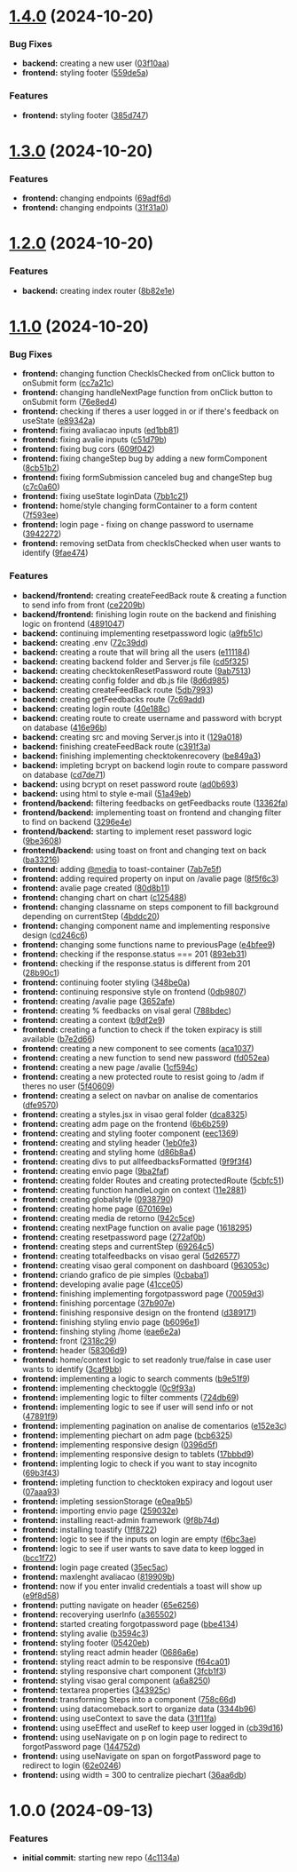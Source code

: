 # [1.4.0](https://github.com/luvsscorpius/satisfacao-de-pacientes-react/compare/v1.3.0...v1.4.0) (2024-10-20)


### Bug Fixes

* **backend:** creating a new user ([03f10aa](https://github.com/luvsscorpius/satisfacao-de-pacientes-react/commit/03f10aaa383989c02bd7fc45d0b0651f68c65aa5))
* **frontend:** styling footer ([559de5a](https://github.com/luvsscorpius/satisfacao-de-pacientes-react/commit/559de5a57d3b128618f71f37e007412a23adda55))


### Features

* **frontend:** styling footer ([385d747](https://github.com/luvsscorpius/satisfacao-de-pacientes-react/commit/385d7477975b31c8699e5ed80d1aeaf7115ec401))

# [1.3.0](https://github.com/luvsscorpius/satisfacao-de-pacientes-react/compare/v1.2.0...v1.3.0) (2024-10-20)


### Features

* **frontend:** changing endpoints ([69adf6d](https://github.com/luvsscorpius/satisfacao-de-pacientes-react/commit/69adf6d764666c0a49f40b6da8f49f8b81b25806))
* **frontend:** changing endpoints ([31f31a0](https://github.com/luvsscorpius/satisfacao-de-pacientes-react/commit/31f31a084d982e796c7c14700f855afad16f2c73))

# [1.2.0](https://github.com/luvsscorpius/satisfacao-de-pacientes-react/compare/v1.1.0...v1.2.0) (2024-10-20)


### Features

* **backend:** creating index router ([8b82e1e](https://github.com/luvsscorpius/satisfacao-de-pacientes-react/commit/8b82e1e7080a4549b05a58cbfdf5fbb57d1d42a3))

# [1.1.0](https://github.com/luvsscorpius/satisfacao-de-pacientes-react/compare/v1.0.0...v1.1.0) (2024-10-20)


### Bug Fixes

* **frontend:** changing function CheckIsChecked from onClick button to onSubmit form ([cc7a21c](https://github.com/luvsscorpius/satisfacao-de-pacientes-react/commit/cc7a21c42319cc4de12627dbbe42514dc1c53640))
* **frontend:** changing handleNextPage function from onClick button to onSubmit form ([76e8ed4](https://github.com/luvsscorpius/satisfacao-de-pacientes-react/commit/76e8ed4cb7f3a90af9c051e41096d5e18e112be8))
* **frontend:** checking if theres a user logged in or if there's feedback on useState ([e89342a](https://github.com/luvsscorpius/satisfacao-de-pacientes-react/commit/e89342a85bb11c47fabaf4cabfeaebedfe39d0c8))
* **frontend:** fixing avaliacao inputs ([ed1bb81](https://github.com/luvsscorpius/satisfacao-de-pacientes-react/commit/ed1bb81fe598755963a79d9563dbddddd104d2ed))
* **frontend:** fixing avalie inputs ([c51d79b](https://github.com/luvsscorpius/satisfacao-de-pacientes-react/commit/c51d79b9f5720eefca59dd7099530fe048d8711d))
* **frontend:** fixing bug cors ([609f042](https://github.com/luvsscorpius/satisfacao-de-pacientes-react/commit/609f042d5c044882610a7729b9575ed56eb4334e))
* **frontend:** fixing changeStep bug by adding a new formComponent ([8cb51b2](https://github.com/luvsscorpius/satisfacao-de-pacientes-react/commit/8cb51b2d505650dc36edb24a886d0937e3c481a5))
* **frontend:** fixing formSubmission canceled bug and changeStep bug ([c7c0a60](https://github.com/luvsscorpius/satisfacao-de-pacientes-react/commit/c7c0a60491ca2576ce8cdaadf7c3dc76f26a17d6))
* **frontend:** fixing useState loginData ([7bb1c21](https://github.com/luvsscorpius/satisfacao-de-pacientes-react/commit/7bb1c2133df2ba96d457cb2c2665f23343e372e0))
* **frontend:** home/style changing formContainer to a form content ([7f593ee](https://github.com/luvsscorpius/satisfacao-de-pacientes-react/commit/7f593ee8819614f06a0da36060be54156d0b27e8))
* **frontend:** login page - fixing on change password to username ([3942272](https://github.com/luvsscorpius/satisfacao-de-pacientes-react/commit/3942272dfdfca9c688012feaa7b6b1559c4531af))
* **frontend:** removing setData from checkIsChecked when user wants to identify ([9fae474](https://github.com/luvsscorpius/satisfacao-de-pacientes-react/commit/9fae4741646820845ab703e178b5f94768a4abdf))


### Features

* **backend/frontend:** creating createFeedBack route & creating a function to send info from front ([ce2209b](https://github.com/luvsscorpius/satisfacao-de-pacientes-react/commit/ce2209b594e2ffbc1d5c5d8f9e5c8f72ef090bd3))
* **backend/frontend:** finishing login route on the backend and finishing logic on frontend ([4891047](https://github.com/luvsscorpius/satisfacao-de-pacientes-react/commit/4891047f7dc2f84dafd9b644d194a15fddb172fb))
* **backend:** continuing implementing resetpassword logic ([a9fb51c](https://github.com/luvsscorpius/satisfacao-de-pacientes-react/commit/a9fb51ce3ffb7a9c2fe0c0a9d1630708df51d422))
* **backend:** creating .env ([72c39dd](https://github.com/luvsscorpius/satisfacao-de-pacientes-react/commit/72c39dde882cec6d91c03cd49aa5ccd40d629b49))
* **backend:** creating a route that will bring all the users ([e111184](https://github.com/luvsscorpius/satisfacao-de-pacientes-react/commit/e11118475448746a375038be41b346e698b42ecb))
* **backend:** creating backend folder and Server.js file ([cd5f325](https://github.com/luvsscorpius/satisfacao-de-pacientes-react/commit/cd5f325fc6c74958213b4572d0bef6d1d3105c48))
* **backend:** creating checktokenResetPassword route ([9ab7513](https://github.com/luvsscorpius/satisfacao-de-pacientes-react/commit/9ab751313a8cab717e258ae2b4a7fe9b9f4d4ec4))
* **backend:** creating config folder and db.js file ([8d6d985](https://github.com/luvsscorpius/satisfacao-de-pacientes-react/commit/8d6d98573655b28ed66b5bd5b77336e749da9a64))
* **backend:** creating createFeedBack route ([5db7993](https://github.com/luvsscorpius/satisfacao-de-pacientes-react/commit/5db7993ae335dcaa2a6d1171e9dd5d438465a437))
* **backend:** creating getFeedbacks route ([7c69add](https://github.com/luvsscorpius/satisfacao-de-pacientes-react/commit/7c69addbcb6cc4d72858f620a448700c0800308c))
* **backend:** creating login route ([40e188c](https://github.com/luvsscorpius/satisfacao-de-pacientes-react/commit/40e188c52f695cb2726f3d80188c21a6e65634f5))
* **backend:** creating route to create username and password with bcrypt on database ([416e96b](https://github.com/luvsscorpius/satisfacao-de-pacientes-react/commit/416e96b63fcac763f03f82a98f2049c7f1f21da5))
* **backend:** creating src and moving Server.js into it ([129a018](https://github.com/luvsscorpius/satisfacao-de-pacientes-react/commit/129a01867b038444ed00b937dc51b5e4ebd7a042))
* **backend:** finishing createFeedBack route ([c391f3a](https://github.com/luvsscorpius/satisfacao-de-pacientes-react/commit/c391f3a1bb6f724268ec4cdf237edd92bbbf2d4e))
* **backend:** finishing implementing checktokenrecovery ([be849a3](https://github.com/luvsscorpius/satisfacao-de-pacientes-react/commit/be849a35a5d841accfecf74e4cbf3b2d381c07a9))
* **backend:** impleting bcrypt on backend login route to compare password on database ([cd7de71](https://github.com/luvsscorpius/satisfacao-de-pacientes-react/commit/cd7de714db9e75006d1193c29ebf7962b34b48f1))
* **backend:** using bcrypt on reset password route ([ad0b693](https://github.com/luvsscorpius/satisfacao-de-pacientes-react/commit/ad0b693cbde6c66a3f10452cd646a8e79e4fdf45))
* **backend:** using html to style e-mail ([51a49eb](https://github.com/luvsscorpius/satisfacao-de-pacientes-react/commit/51a49ebf9d7cabc7bdbdab2f8a635cf2a470b435))
* **frontend/backend:** filtering feedbacks on getFeedbacks route ([13362fa](https://github.com/luvsscorpius/satisfacao-de-pacientes-react/commit/13362fa464266050babd2de4ef0fff71d64979a0))
* **frontend/backend:** implementing toast on frontend and changing filter to find on backend ([3296e4e](https://github.com/luvsscorpius/satisfacao-de-pacientes-react/commit/3296e4e0ecad5f5ef3f53599dca205a2bc821b36))
* **frontend/backend:** starting to implement reset password logic ([9be3608](https://github.com/luvsscorpius/satisfacao-de-pacientes-react/commit/9be360812ced927feb82abf49f98071930d5d071))
* **frontend/backend:** using toast on front and changing text on back ([ba33216](https://github.com/luvsscorpius/satisfacao-de-pacientes-react/commit/ba33216c1384dff5d1f4da594b0e69e0dbfbb4e8))
* **frontend:** adding [@media](https://github.com/media) to toast-container ([7ab7e5f](https://github.com/luvsscorpius/satisfacao-de-pacientes-react/commit/7ab7e5f2abda63f5e6fa75329cd7fe4f130e6322))
* **frontend:** adding required property on input on /avalie page ([8f5f6c3](https://github.com/luvsscorpius/satisfacao-de-pacientes-react/commit/8f5f6c3dfa5478e01e8d428a8c62585e32950fed))
* **frontend:** avalie page created ([80d8b11](https://github.com/luvsscorpius/satisfacao-de-pacientes-react/commit/80d8b1187f3fbce797e77f863eb986ac67a2d7d8))
* **frontend:** changing chart on chart ([c125488](https://github.com/luvsscorpius/satisfacao-de-pacientes-react/commit/c1254886b35f408fcff38fbdf902a518732e2bd1))
* **frontend:** changing classname on steps component to fill background depending on currentStep ([4bddc20](https://github.com/luvsscorpius/satisfacao-de-pacientes-react/commit/4bddc200a77361e968322653ebe3255c3b8cedb7))
* **frontend:** changing component name and implementing responsive design ([cd246c6](https://github.com/luvsscorpius/satisfacao-de-pacientes-react/commit/cd246c611773c5ab65190afaf80f0b7df064f2b6))
* **frontend:** changing some functions name to previousPage ([e4bfee9](https://github.com/luvsscorpius/satisfacao-de-pacientes-react/commit/e4bfee9d188856a9b12f17a51cef436c9b0924de))
* **frontend:** checking if the response.status === 201 ([893eb31](https://github.com/luvsscorpius/satisfacao-de-pacientes-react/commit/893eb319a9bc3238b43c7670af2552dba3f1942d))
* **frontend:** checking if the response.status is different from 201 ([28b90c1](https://github.com/luvsscorpius/satisfacao-de-pacientes-react/commit/28b90c117e735f8f3feea067f11cf14bc96abfd2))
* **frontend:** continuing footer styling ([348be0a](https://github.com/luvsscorpius/satisfacao-de-pacientes-react/commit/348be0a3a3b75752c5c6901cdf5a3984657f02fc))
* **frontend:** continuing responsive style on frontend ([0db9807](https://github.com/luvsscorpius/satisfacao-de-pacientes-react/commit/0db9807e582f7ce8755da4539a5f518ec362e3e5))
* **frontend:** creating /avalie page ([3652afe](https://github.com/luvsscorpius/satisfacao-de-pacientes-react/commit/3652afee69edb4874506e9793d48da6fbf86e3e1))
* **frontend:** creating % feedbacks on visal geral ([788bdec](https://github.com/luvsscorpius/satisfacao-de-pacientes-react/commit/788bdece8844c2e931ced36c7c1f01ef67c2d51b))
* **frontend:** creating a context ([b9df2e9](https://github.com/luvsscorpius/satisfacao-de-pacientes-react/commit/b9df2e9cd4611fcea6639e6b0aed555dfb669ffc))
* **frontend:** creating a function to check if the token expiracy is still available ([b7e2d66](https://github.com/luvsscorpius/satisfacao-de-pacientes-react/commit/b7e2d66b76498a14c5c1cce42edc7051a2c49af0))
* **frontend:** creating a new component to see coments ([aca1037](https://github.com/luvsscorpius/satisfacao-de-pacientes-react/commit/aca10378249ae87d1295cb7c9844673e8c83398b))
* **frontend:** creating a new function to send new password ([fd052ea](https://github.com/luvsscorpius/satisfacao-de-pacientes-react/commit/fd052eacf95b21cfa9f09e241e45e8a95b77a001))
* **frontend:** creating a new page /avalie ([1cf594c](https://github.com/luvsscorpius/satisfacao-de-pacientes-react/commit/1cf594cbea8c0352a2bca559417e07b8305523ac))
* **frontend:** creating a new protected route to resist going to /adm if theres no user ([5f40609](https://github.com/luvsscorpius/satisfacao-de-pacientes-react/commit/5f40609c73a5f39e82b339056e865d3ecca13382))
* **frontend:** creating a select on navbar on analise de comentarios ([dfe9570](https://github.com/luvsscorpius/satisfacao-de-pacientes-react/commit/dfe95707d742dfd462770a51d0df3c930d5c3fe5))
* **frontend:** creating a styles.jsx in visao geral folder ([dca8325](https://github.com/luvsscorpius/satisfacao-de-pacientes-react/commit/dca8325538e973323e16a92d4dc6dc8b69e3922d))
* **frontend:** creating adm page on the frontend ([6b6b259](https://github.com/luvsscorpius/satisfacao-de-pacientes-react/commit/6b6b25911926471df0652543e485dfe994e6c60f))
* **frontend:** creating and styling footer component ([eec1369](https://github.com/luvsscorpius/satisfacao-de-pacientes-react/commit/eec1369bd1ce262d93601f5b9bd4691f0dedf768))
* **frontend:** creating and styling header ([1eb0fe3](https://github.com/luvsscorpius/satisfacao-de-pacientes-react/commit/1eb0fe3859db462a4128ddc79be88b8277605357))
* **frontend:** creating and styling home ([d86b8a4](https://github.com/luvsscorpius/satisfacao-de-pacientes-react/commit/d86b8a49b0d5942d5b7ba04bfba77be5162bcb6c))
* **frontend:** creating divs to put allfeedbacksFormatted ([9f9f3f4](https://github.com/luvsscorpius/satisfacao-de-pacientes-react/commit/9f9f3f481787946ca86269edf1598bb0ddb98cf4))
* **frontend:** creating envio page ([9ba2faf](https://github.com/luvsscorpius/satisfacao-de-pacientes-react/commit/9ba2fafef85c22c7cd34e0a4467c8be898c41179))
* **frontend:** creating folder Routes and creating protectedRoute ([5cbfc51](https://github.com/luvsscorpius/satisfacao-de-pacientes-react/commit/5cbfc51adb6b79efee5d7d56002bbba5c1d2b0b3))
* **frontend:** creating function handleLogin on context ([11e2881](https://github.com/luvsscorpius/satisfacao-de-pacientes-react/commit/11e2881924813311ac14a241ff52051902584cf6))
* **frontend:** creating globalstyle ([0938790](https://github.com/luvsscorpius/satisfacao-de-pacientes-react/commit/09387904f28038595e730010634e75f35e6661a5))
* **frontend:** creating home page ([670169e](https://github.com/luvsscorpius/satisfacao-de-pacientes-react/commit/670169e9319462aafce4b4cb7c93617ee8fa01f1))
* **frontend:** creating media de retorno ([942c5ce](https://github.com/luvsscorpius/satisfacao-de-pacientes-react/commit/942c5ce5196b3478671f82b42cdf6b16e7bd5a23))
* **frontend:** creating nextPage function on avalie page ([1618295](https://github.com/luvsscorpius/satisfacao-de-pacientes-react/commit/161829534352a716270d327fd9a4a4e6302f959b))
* **frontend:** creating resetpassword page ([272af0b](https://github.com/luvsscorpius/satisfacao-de-pacientes-react/commit/272af0b54d3364ee9492a32a4c7641c804ee30f6))
* **frontend:** creating steps and currentStep ([69264c5](https://github.com/luvsscorpius/satisfacao-de-pacientes-react/commit/69264c5477622356343a57fe963880f93eeee93e))
* **frontend:** creating totalfeedbacks on visao geral ([5d26577](https://github.com/luvsscorpius/satisfacao-de-pacientes-react/commit/5d265775df2db42ab11498eea001681cf026e651))
* **frontend:** creating visao geral component on dashboard ([963053c](https://github.com/luvsscorpius/satisfacao-de-pacientes-react/commit/963053cf2beec6a669d25fb9c6ea77202c9e419e))
* **frontend:** criando grafico de pie simples ([0cbaba1](https://github.com/luvsscorpius/satisfacao-de-pacientes-react/commit/0cbaba1252e4391df3e1baccee21663546b082f5))
* **frontend:** developing avalie page ([41cce05](https://github.com/luvsscorpius/satisfacao-de-pacientes-react/commit/41cce059f7697272fd50b3726bc1169c320e8863))
* **frontend:** finishing implementing forgotpassword page ([70059d3](https://github.com/luvsscorpius/satisfacao-de-pacientes-react/commit/70059d3d2665647a86466b96f3d0e3012fa2b7b4))
* **frontend:** finishing porcentage ([37b907e](https://github.com/luvsscorpius/satisfacao-de-pacientes-react/commit/37b907ee8dafcfe138853be5b5602976af095bf9))
* **frontend:** finishing responsive design on the frontend ([d389171](https://github.com/luvsscorpius/satisfacao-de-pacientes-react/commit/d389171e7b411dbc4056fdb2a600a3e0b006ebf7))
* **frontend:** finishing styling envio page ([b6096e1](https://github.com/luvsscorpius/satisfacao-de-pacientes-react/commit/b6096e107a50ad38d5781c2ac6c4bcd24014cf27))
* **frontend:** finshing styling /home ([eae6e2a](https://github.com/luvsscorpius/satisfacao-de-pacientes-react/commit/eae6e2ae60a4fe7af86f12caf87324b67ecbae66))
* **frontend:** front ([2318c29](https://github.com/luvsscorpius/satisfacao-de-pacientes-react/commit/2318c29f3b22451cb11ad87319657f9a44cf3621))
* **frontend:** header ([58306d9](https://github.com/luvsscorpius/satisfacao-de-pacientes-react/commit/58306d91af63ef261a4ce577a3b638b27c23fbc9))
* **frontend:** home/context logic to set readonly true/false in case user wants to identify ([3caf9bb](https://github.com/luvsscorpius/satisfacao-de-pacientes-react/commit/3caf9bb26d23780f4e931f12dcdd27ef2d9afedd))
* **frontend:** implementing a logic to search comments ([b9e51f9](https://github.com/luvsscorpius/satisfacao-de-pacientes-react/commit/b9e51f947a8339b2e1f91c10e09da4f1432672d0))
* **frontend:** implementing checktoggle ([0c9f93a](https://github.com/luvsscorpius/satisfacao-de-pacientes-react/commit/0c9f93a24298c1bdf243fb439809c293e04cb207))
* **frontend:** implementing logic to filter comments ([724db69](https://github.com/luvsscorpius/satisfacao-de-pacientes-react/commit/724db695cb95f86b6d96fea5cd6d44082145daea))
* **frontend:** implementing logic to see if user will send info or not ([47891f9](https://github.com/luvsscorpius/satisfacao-de-pacientes-react/commit/47891f94d190624ac201977425c102fe71f7cf70))
* **frontend:** implementing pagination on analise de comentarios ([e152e3c](https://github.com/luvsscorpius/satisfacao-de-pacientes-react/commit/e152e3cf0b43318cc1a5f8c21b62f02d9b0a266f))
* **frontend:** implementing piechart on adm page ([bcb6325](https://github.com/luvsscorpius/satisfacao-de-pacientes-react/commit/bcb6325127f6ff04b0df81ffa31251b88ef2bbe8))
* **frontend:** implementing responsive design ([0396d5f](https://github.com/luvsscorpius/satisfacao-de-pacientes-react/commit/0396d5fa89afacef86d445d33bc9793551c5fce6))
* **frontend:** implementing responsive design to tablets ([17bbbd9](https://github.com/luvsscorpius/satisfacao-de-pacientes-react/commit/17bbbd99412e7d0f7a3f848bad6fa112d30a76d0))
* **frontend:** implenting logic to check if you want to stay incognito ([69b3f43](https://github.com/luvsscorpius/satisfacao-de-pacientes-react/commit/69b3f43c3adddf5ac301e00c67102c6cf6863f8c))
* **frontend:** impleting function to checktoken expiracy and logout user ([07aaa93](https://github.com/luvsscorpius/satisfacao-de-pacientes-react/commit/07aaa93c19687fde4106784601ba447b982c01d9))
* **frontend:** impleting sessionStorage ([e0ea9b5](https://github.com/luvsscorpius/satisfacao-de-pacientes-react/commit/e0ea9b515b8990aec66afe6e6c2837d05088091b))
* **frontend:** importing envio page ([259032e](https://github.com/luvsscorpius/satisfacao-de-pacientes-react/commit/259032e407253cb4709ed06339c9e57dc7b7a0e8))
* **frontend:** installing react-admin framework ([9f8b74d](https://github.com/luvsscorpius/satisfacao-de-pacientes-react/commit/9f8b74d28fa59ab51d9a2945889e70210420d084))
* **frontend:** installing toastify ([1ff8722](https://github.com/luvsscorpius/satisfacao-de-pacientes-react/commit/1ff8722267a3ebdb3d2b01f8750c1b7844b74daf))
* **frontend:** logic to see if the inputs on login are empty ([f6bc3ae](https://github.com/luvsscorpius/satisfacao-de-pacientes-react/commit/f6bc3aeaafec759cd7b96be4f3f1b80d21220259))
* **frontend:** logic to see if user wants to save data to keep logged in ([bcc1f72](https://github.com/luvsscorpius/satisfacao-de-pacientes-react/commit/bcc1f72de74e25ebf7eecbdea41d109d4c951db6))
* **frontend:** login page created ([35ec5ac](https://github.com/luvsscorpius/satisfacao-de-pacientes-react/commit/35ec5ac6b089dfa11dfe2ad66f505d152a45d910))
* **frontend:** maxlenght avaliacao ([819909b](https://github.com/luvsscorpius/satisfacao-de-pacientes-react/commit/819909b76325ddc0510bf6ed3b37dc0a4719a80b))
* **frontend:** now if you enter invalid credentials a toast will show up ([e9f8d58](https://github.com/luvsscorpius/satisfacao-de-pacientes-react/commit/e9f8d5809d769a9772efa09274ac59d55356aa2d))
* **frontend:** putting navigate on header ([65e6256](https://github.com/luvsscorpius/satisfacao-de-pacientes-react/commit/65e62568ddc02efbb6260ba203ab613db8226010))
* **frontend:** recoverying userInfo ([a365502](https://github.com/luvsscorpius/satisfacao-de-pacientes-react/commit/a3655028266ac48e26175c6c84751045e8571f26))
* **frontend:** started creating forgotpassword page ([bbe4134](https://github.com/luvsscorpius/satisfacao-de-pacientes-react/commit/bbe4134c8d3d5a5f9d46861ad0aaff300a6f22ac))
* **frontend:** styling avalie ([b3594c3](https://github.com/luvsscorpius/satisfacao-de-pacientes-react/commit/b3594c3eef1e382187d8ebc6dd19c1e6ed028713))
* **frontend:** styling footer ([05420eb](https://github.com/luvsscorpius/satisfacao-de-pacientes-react/commit/05420ebbcdf0ad774fd2687f4e630a55c53bbdf0))
* **frontend:** styling react admin header ([0686a6e](https://github.com/luvsscorpius/satisfacao-de-pacientes-react/commit/0686a6e69ef4de98eeff9bf4df70a895f00e8b06))
* **frontend:** styling react admin to be responsive ([f64ca01](https://github.com/luvsscorpius/satisfacao-de-pacientes-react/commit/f64ca01826d8ffd92419c24616bb29097690f9a7))
* **frontend:** styling responsive chart component ([3fcb1f3](https://github.com/luvsscorpius/satisfacao-de-pacientes-react/commit/3fcb1f317d0aee37a91a762c08072b7b217fcdad))
* **frontend:** styling visao geral component ([a6a8250](https://github.com/luvsscorpius/satisfacao-de-pacientes-react/commit/a6a82503da2306c6b6dbb9ee8cbbb79df2ddaf6a))
* **frontend:** textarea properties ([343925c](https://github.com/luvsscorpius/satisfacao-de-pacientes-react/commit/343925ceaddb6a93d847df592118c23fee1604f6))
* **frontend:** transforming Steps into a component ([758c66d](https://github.com/luvsscorpius/satisfacao-de-pacientes-react/commit/758c66dccf5ab73072f370c601a5dda1a62bd446))
* **frontend:** using datacomeback.sort to organize data ([3344b96](https://github.com/luvsscorpius/satisfacao-de-pacientes-react/commit/3344b968358b94cd5e0f4e95c097bd39a82d208e))
* **frontend:** using useContext to save the data ([31f11fa](https://github.com/luvsscorpius/satisfacao-de-pacientes-react/commit/31f11fa9e3946ce03d5b9fa489b9afc2570345cc))
* **frontend:** using useEffect and useRef to keep user logged in ([cb39d16](https://github.com/luvsscorpius/satisfacao-de-pacientes-react/commit/cb39d16730ab02109f47a70e6665e45810e32be1))
* **frontend:** using useNavigate on p on login page to redirect to forgotPassword page ([144752d](https://github.com/luvsscorpius/satisfacao-de-pacientes-react/commit/144752d5e0828db32b86cce6711ccc34c3669649))
* **frontend:** using useNavigate on span on forgotPassword page to redirect to login ([62e0246](https://github.com/luvsscorpius/satisfacao-de-pacientes-react/commit/62e02469354ce5c085f9c20fd460d6d33a8fd990))
* **frontend:** using width = 300 to centralize piechart ([36aa6db](https://github.com/luvsscorpius/satisfacao-de-pacientes-react/commit/36aa6db56dd7ebb4f7ed07c49dcb077a0ed1630d))

# 1.0.0 (2024-09-13)


### Features

* **initial commit:** starting new repo ([4c1134a](https://github.com/luvsscorpius/satisfacao-de-pacientes-react/commit/4c1134a6f1f934d1ac1cfe7cfba24d27ed2cfa9b))
